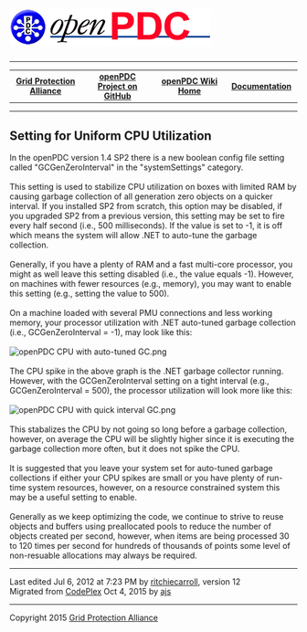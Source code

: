 <html lang="en" xmlns="http://www.w3.org/1999/xhtml">
<head>
<meta charset="utf-8" />
</head>
<body>
<!--HtmlToGmd.Body-->
<h1><a href="https://github.com/GridProtectionAlliance/openPDC/tree/master/Source/Documentation/wiki/openPDC_Home.md"><img src="https://github.com/GridProtectionAlliance/openPDC/blob/master/Source/Documentation/wiki/openPDC_Logo.png" alt="The Open Source Phasor Data Concentrator" /></a></h1>
<hr />
<div id="NavigationMenu">
<table style="width: 100%; border-collapse: collapse; border: 0px solid gray;">
<tr>
<td style="width: 25%; text-align:center;"><b><a href="http://www.gridprotectionalliance.org">Grid Protection Alliance</a></b></td>
<td style="width: 25%; text-align:center;"><b><a href="https://github.com/GridProtectionAlliance/openPDC">openPDC Project on GitHub</a></b></td>
<td style="width: 25%; text-align:center;"><b><a href="https://github.com/GridProtectionAlliance/openPDC/tree/master/Source/Documentation/wiki/openPDC_Home.md">openPDC Wiki Home</a></b></td>
<td style="width: 25%; text-align:center;"><b><a href="https://github.com/GridProtectionAlliance/openPDC/tree/master/Source/Documentation/wiki/openPDC_Documentation_Home.md">Documentation</a></b></td>
</tr>
</table>
</div>
<hr />
<!--/HtmlToGmd.Body-->
<div class="WikiContent">
<div class="wikidoc">
<h2>Setting for Uniform CPU Utilization </h2>
In the openPDC version 1.4 SP2 there is a new boolean config file setting called &quot;GCGenZeroInterval&quot; in the &quot;systemSettings&quot; category.<br>
<br>
This setting is used to stabilize CPU utilization on boxes with limited RAM by causing garbage collection of all generation zero objects on a quicker interval. If you installed SP2 from scratch, this option may be disabled, if you upgraded SP2 from a previous
 version, this setting may be set to fire every half second (i.e., 500 milliseconds). If the value is set to -1, it is off which means the system will allow .NET to auto-tune the garbage collection.<br>
<br>
Generally, if you have a plenty of RAM and a fast multi-core processor, you might as well leave this setting disabled (i.e., the value equals -1). However, on machines with fewer resources (e.g., memory), you may want to enable this setting (e.g., setting the
 value to 500).<br>
<br>
On a machine loaded with several PMU connections and less working memory, your processor utilization with .NET auto-tuned garbage collection (i.e., GCGenZeroInterval = -1), may look like this:<br>
<br>
<img src="https://github.com/GridProtectionAlliance/openPDC/blob/master/Source/Documentation/wiki/Settings_for_Uniform_CPU_Utilization.files/openPDC_CPU_with_auto-tuned_GC.png" alt="openPDC CPU with auto-tuned GC.png" title="openPDC CPU with auto-tuned GC.png"><br>
<br>
The CPU spike in the above graph is the .NET garbage collector running. However, with the GCGenZeroInterval setting on a tight interval (e.g., GCGenZeroInterval = 500), the processor utilization will look more like this:<br>
<br>
<img src="https://github.com/GridProtectionAlliance/openPDC/blob/master/Source/Documentation/wiki/Settings_for_Uniform_CPU_Utilization.files/openPDC_CPU_with_quick_interval_GC.png" alt="openPDC CPU with quick interval GC.png" title="openPDC CPU with quick interval GC.png"><br>
<br>
This stabalizes the CPU by not going so long before a garbage collection, however, on average the CPU will be slightly higher since it is executing the garbage collection more often, but it does not spike the CPU.<br>
<br>
It is suggested that you leave your system set for auto-tuned garbage collections if either your CPU spikes are small or you have plenty of run-time system resources, however, on a resource constrained system this may be a useful setting to enable.<br>
<br>
Generally as we keep optimizing the code, we continue to strive to reuse objects and buffers using preallocated pools to reduce the number of objects created per second, however, when items are being processed 30 to 120 times per second for hundreds of thousands
 of points some level of non-resuable allocations may always be required.</div>
</div>
<div id="footer">
<hr />
Last edited <span class="smartDate" title="7/6/2012 7:23:33 PM" LocalTimeTicks="1341627813">Jul 6, 2012 at 7:23 PM</span> by <a id="wikiEditByLink" href="https://github.com/ritchiecarroll">ritchiecarroll</a>, version 12<br />
Migrated from <a href="http://openpdc.codeplex.com/wikipage?title=Settings%20for%20Uniform%20CPU%20Utilization%20">CodePlex</a> Oct 4, 2015 by <a href="https://github.com/ajstadlin">ajs</a>
</div>
<!--HtmlToGmd.Foot-->
<div id="copyright">
<hr />
Copyright 2015 <a href="http://www.gridprotectionalliance.org">Grid Protection Alliance</a>
</div>
<!--/HtmlToGmd.Foot-->
</body>
</html>
